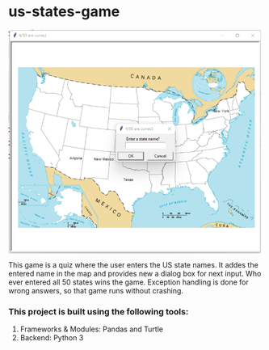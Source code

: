 <h1>us-states-game</h1>
<img align="middle" width="500" alt="demo two" src="https://github.com/SrimanPolusani/us-states-game/blob/master/all_us_states.png?raw=true">
<p> This game is a quiz where the user enters the US state names. It addes the entered name in the map and provides new a dialog box for next input. Who ever entered all 50 states wins the game. Exception handling is done for wrong answers, so that game runs without crashing.</p>
<h3>This project is built using the following tools:</h3>
<ol>
  <li>Frameworks & Modules: Pandas and Turtle</li>
  <li>Backend: Python 3</li>
</ol>
